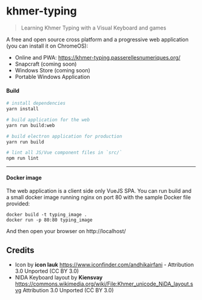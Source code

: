 # khmer-typing

> Learning Khmer Typing with a Visual Keyboard and games

A free and open source cross platform and a progressive web application (you can install it on ChromeOS):
 - Online and PWA: https://khmer-typing.passerellesnumeriques.org/
 - Snapcraft (coming soon)
 - Windows Store (coming soon)
 - Portable Windows Application

#### Build

``` bash
# install dependencies
yarn install

# build application for the web
yarn run build:web

# build electron application for production
yarn run build

# lint all JS/Vue component files in `src/`
npm run lint

```

---

#### Docker image

The web application is a client side only VueJS SPA. You can run build and a small docker image running nginx on port 80 with the sample Docker file provided:

    docker build -t typing_image .
    docker run -p 80:80 typing_image

And then open your browser on http://localhost/

## Credits

- Icon by **icon lauk** https://www.iconfinder.com/andhikairfani - Attribution 3.0 Unported (CC BY 3.0)
- NIDA Keyboard layout by **Kiensvay** https://commons.wikimedia.org/wiki/File:Khmer_unicode_NiDA_layout.svg Attribution 3.0 Unported (CC BY 3.0)

